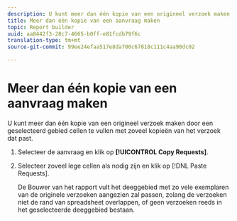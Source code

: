 ```yaml
---
description: U kunt meer dan één kopie van een origineel verzoek maken door een geselecteerd gebied cellen te vullen met zoveel kopieën van het verzoek dat past.
title: Meer dan één kopie van een aanvraag maken
topic: Report builder
uuid: aa8442f3-28c7-4665-b0ff-e81fcdb79f6c
translation-type: tm+mt
source-git-commit: 99ee24efaa517e8da700c67818c111c4aa90dc02

---
```



# Meer dan één kopie van een aanvraag maken

U kunt meer dan één kopie van een origineel verzoek maken door een geselecteerd gebied cellen te vullen met zoveel kopieën van het verzoek dat past.

1. Selecteer de aanvraag en klik op **[!UICONTROL Copy Requests]**.
1. Selecteer zoveel lege cellen als nodig zijn en klik op [!DNL Paste Requests].

   De Bouwer van het rapport vult het deeggebied met zo vele exemplaren van de originele verzoeken aangezien zal passen, zolang de verzoeken niet de rand van spreadsheet overlappen, of geen verzoeken reeds in het geselecteerde deeggebied bestaan.
